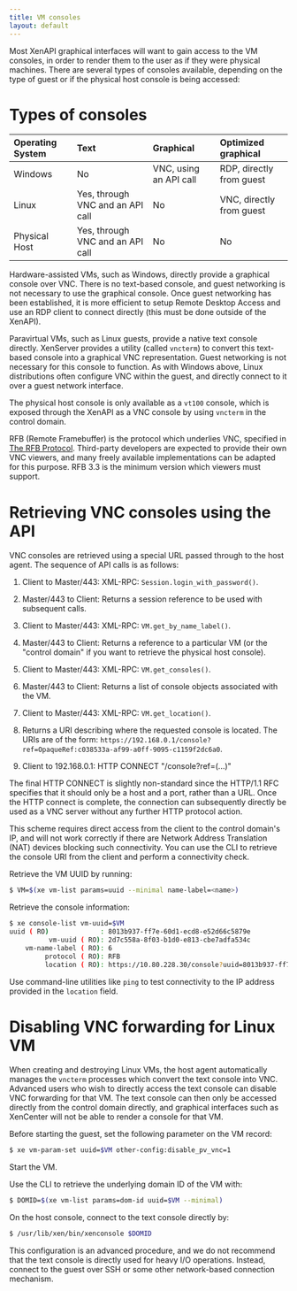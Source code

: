 ```yaml
---
title: VM consoles
layout: default
---
```


Most XenAPI graphical interfaces will want to gain access to the VM consoles, in order to render them to the user as if they were physical machines. There are several types of consoles available, depending on the type of guest or if the physical host console is being accessed:

Types of consoles
=================

|Operating System|Text|Graphical|Optimized graphical|
|:---------------|:---|:--------|:------------------|
|Windows|No|VNC, using an API call|RDP, directly from guest|
|Linux|Yes, through VNC and an API call|No|VNC, directly from guest|
|Physical Host|Yes, through VNC and an API call|No|No|

Hardware-assisted VMs, such as Windows, directly provide a graphical console over VNC. There is no text-based console, and guest networking is not necessary to use the graphical console. Once guest networking has been established, it is more efficient to setup Remote Desktop Access and use an RDP client to connect directly (this must be done outside of the XenAPI).

Paravirtual VMs, such as Linux guests, provide a native text console directly. XenServer provides a utility (called `vncterm`) to convert this text-based console into a graphical VNC representation. Guest networking is not necessary for this console to function. As with Windows above, Linux distributions often configure VNC within the guest, and directly connect to it over a guest network interface.

The physical host console is only available as a `vt100` console, which is exposed through the XenAPI as a VNC console by using `vncterm` in the control domain.

RFB (Remote Framebuffer) is the protocol which underlies VNC, specified in [The RFB Protocol](http://www.realvnc.com/docs/rfbproto.pdf). Third-party developers are expected to provide their own VNC viewers, and many freely available implementations can be adapted for this purpose. RFB 3.3 is the minimum version which viewers must support.

Retrieving VNC consoles using the API
=====================================

VNC consoles are retrieved using a special URL passed through to the host agent. The sequence of API calls is as follows:

1.  Client to Master/443: XML-RPC: `Session.login_with_password()`.

2.  Master/443 to Client: Returns a session reference to be used with subsequent calls.

3.  Client to Master/443: XML-RPC: `VM.get_by_name_label()`.

4.  Master/443 to Client: Returns a reference to a particular VM (or the "control domain" if you want to retrieve the physical host console).

5.  Client to Master/443: XML-RPC: `VM.get_consoles()`.

6.  Master/443 to Client: Returns a list of console objects associated with the VM.

7.  Client to Master/443: XML-RPC: `VM.get_location()`.

8.  Returns a URI describing where the requested console is located. The URIs are of the form: `https://192.168.0.1/console?ref=OpaqueRef:c038533a-af99-a0ff-9095-c1159f2dc6a0`.

9.  Client to 192.168.0.1: HTTP CONNECT "/console?ref=(...)"

The final HTTP CONNECT is slightly non-standard since the HTTP/1.1 RFC specifies that it should only be a host and a port, rather than a URL. Once the HTTP connect is complete, the connection can subsequently directly be used as a VNC server without any further HTTP protocol action.

This scheme requires direct access from the client to the control domain's IP, and will not work correctly if there are Network Address Translation (NAT) devices blocking such connectivity. You can use the CLI to retrieve the console URI from the client and perform a connectivity check.

Retrieve the VM UUID by running:

```sh
$ VM=$(xe vm-list params=uuid --minimal name-label=<name>)
```

Retrieve the console information:

```sh
$ xe console-list vm-uuid=$VM
uuid ( RO)             : 8013b937-ff7e-60d1-ecd8-e52d66c5879e
          vm-uuid ( RO): 2d7c558a-8f03-b1d0-e813-cbe7adfa534c
    vm-name-label ( RO): 6
         protocol ( RO): RFB
         location ( RO): https://10.80.228.30/console?uuid=8013b937-ff7e-60d1-ecd8-e52d66c5879e
```

Use command-line utilities like `ping` to test connectivity to the IP address provided in the `location` field.

Disabling VNC forwarding for Linux VM
=====================================

When creating and destroying Linux VMs, the host agent automatically manages the `vncterm` processes which convert the text console into VNC. Advanced users who wish to directly access the text console can disable VNC forwarding for that VM. The text console can then only be accessed directly from the control domain directly, and graphical interfaces such as XenCenter will not be able to render a console for that VM.

Before starting the guest, set the following parameter on the VM record:

```sh
$ xe vm-param-set uuid=$VM other-config:disable_pv_vnc=1
```

Start the VM.

Use the CLI to retrieve the underlying domain ID of the VM with:

```sh
$ DOMID=$(xe vm-list params=dom-id uuid=$VM --minimal)
```

On the host console, connect to the text console directly by:

```sh
$ /usr/lib/xen/bin/xenconsole $DOMID
```

This configuration is an advanced procedure, and we do not recommend that the text console is directly used for heavy I/O operations. Instead, connect to the guest over SSH or some other network-based connection mechanism.
